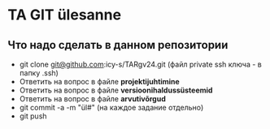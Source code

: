 # TA GIT ülesanne
<a name="readme-top"></a>
## Что надо сделать в данном репозитории
* git clone git@github.com:icy-s/TARgv24.git (файл private ssh ключа - в папку .ssh)
* Ответить на вопрос в файле **projektijuhtimine**
* Ответить на вопрос в файле **versioonihaldussüsteemid**
* Ответить на вопрос в файле **arvutivõrgud**
* git commit -a -m "ül#" (на каждое задание отдельно)
* git push
